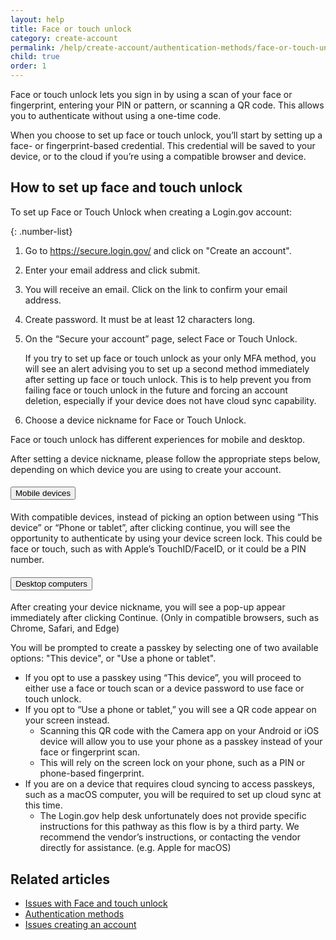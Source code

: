 ```yaml
---
layout: help
title: Face or touch unlock
category: create-account
permalink: /help/create-account/authentication-methods/face-or-touch-unlock/
child: true
order: 1
---
```


Face or touch unlock lets you sign in by using a scan of your face or fingerprint, entering your PIN or pattern, or scanning a QR code. This allows you to authenticate without using a one-time code.

When you choose to set up face or touch unlock, you’ll start by setting up a face- or fingerprint-based credential. This credential will be saved to your device, or to the cloud if you’re using a compatible browser and device.

## How to set up face and touch unlock

To set up Face or Touch Unlock when creating a Login.gov account:

{: .number-list}

1. Go to <https://secure.login.gov/> and click on "Create an account".
2. Enter your email address and click submit.
3. You will receive an email. Click on the link to confirm your email address.
4. Create password. It must be at least 12 characters long.
5. On the “Secure your account” page, select Face or Touch Unlock.

   If you try to set up face or touch unlock as your only MFA method, you will see an alert advising you to set up a second method immediately after setting up face or touch unlock. This is to help prevent you from failing face or touch unlock in the future and forcing an account deletion, especially if your device does not have cloud sync capability.
6. Choose a device nickname for Face or Touch Unlock.

Face or touch unlock has different experiences for mobile and desktop.

After setting a device nickname, please follow the appropriate steps below, depending on which device you are using to create your account.

<div class="usa-accordion usa-accordion--bordered margin-y-4">
  <h4 class="usa-accordion__heading">
    <button
      type="button"
      class="usa-accordion__button"
      aria-expanded="true"
      aria-controls="b-a1"
    >
      Mobile devices
    </button>
  </h4>
  <div id="b-a1" class="usa-accordion__content usa-prose">
    <p>
      With compatible devices, instead of picking an option between using “This device” or “Phone or tablet”, after clicking continue, you will see the opportunity to authenticate by using your device screen lock. This could be face or touch, such as with Apple’s TouchID/FaceID, or it could be a PIN number.
    </p>
  </div>
</div>

<div class="usa-accordion usa-accordion--bordered margin-y-4">
  <h4 class="usa-accordion__heading">
    <button
      type="button"
      class="usa-accordion__button"
      aria-expanded="true"
      aria-controls="b-a2"
    >
      Desktop computers
    </button>
  </h4>
  <div id="b-a2" class="usa-accordion__content usa-prose">
    <p>
      After creating your device nickname, you will see a pop-up appear immediately after clicking Continue. (Only in compatible browsers, such as Chrome, Safari, and Edge)
    </p>
    <p>
      You will be prompted to create a passkey by selecting one of two available options: "This device", or "Use a phone or tablet".
    </p>
    <ul>
      <li>
        If you opt to use a passkey using “This device”, you will proceed to either use a face or touch scan or a device password to use face or touch unlock.
      </li>
      <li>
        If you opt to “Use a phone or tablet,” you will see a QR code appear on your screen instead.
        <ul>
          <li>
            Scanning this QR code with the Camera app on your Android or iOS device will allow you to use your phone as a passkey instead of your face or fingerprint scan.
          </li>
          <li>
            This will rely on the screen lock on your phone, such as a PIN or phone-based fingerprint.
          </li>
        </ul>
      </li>
      <li>
        If you are on a device that requires cloud syncing to access passkeys, such as a macOS computer, you will be required to set up cloud sync at this time.
        <ul>
          <li>
            The Login.gov help desk unfortunately does not provide specific instructions for this pathway as this flow is by a third party. We recommend the vendor’s instructions, or contacting the vendor directly for assistance. (e.g. Apple for macOS)
          </li>
        </ul>
      </li>
    </ul>
  </div>
</div>

## Related articles
* [Issues with Face and touch unlock](/help/trouble-signing-in/authentication/face-and-touch-unlock/)
* [Authentication methods](/help/create-account/authentication-methods/)
* [Issues creating an account](/help/create-account/issues-creating-an-account/)
